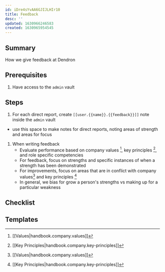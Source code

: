 ```yaml
---
id: iDre4sYvAA6GJIJLHIr10
title: Feedback
desc: ''
updated: 1630966246583
created: 1630965954545
---
```


## Summary
<!-- What is this SOP about -->
How we give feedback at Dendron

## Prerequisites
1. Have access to the `admin` vault 

## Steps
1. For each direct report, create `[[user.{{name}}.{{feedback}}]]` note inside the `admin` vault 
  - use this space to make notes for direct reports, noting areas of strength and areas for focus
1. When writing feedback
    - Evaluate performance based on company values [^1], key principles [^2], and role specific competencies
    - For feedback, focus on strengths and specific instances of when a strength has been demonstrated
    - For improvements, focus on areas that are in conflict with company values[^1] and key principles [^2]
    - In general, we bias for grow a person's strengths vs making up for a particular weakness

## Checklist
<!-- Should be used to do the task -->

## Templates
<!-- Any additional templates (eg. release notes) that might be used -->


[^1]: [[Values|handbook.company.values]]
[^2]: [[Key Principles|handbook.company.key-principles]]